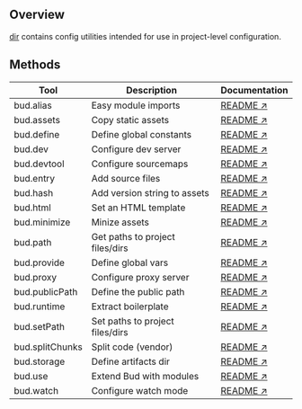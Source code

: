 ## Overview

[dir](bud-api) contains config utilities intended for use in project-level configuration.

## Methods

| Tool            | Description                     | Documentation                                                                  |
| --------------- | ------------------------------- | ------------------------------------------------------------------------------ |
| bud.alias       | Easy module imports             | [README ↗](https://github.com/roots/bud/tree/stable/docs/config-alias.md)      |
| bud.assets      | Copy static assets              | [README ↗](https://github.com/roots/bud/tree/stable/docs/config-assets.md)     |
| bud.define      | Define global constants         | [README ↗](https://github.com/roots/bud/tree/stable/docs/config-define.md)     |
| bud.dev         | Configure dev server            | [README ↗](https://github.com/roots/bud/tree/stable/docs/config-dev.md)        |
| bud.devtool     | Configure sourcemaps            | [README ↗](https://github.com/roots/bud/tree/stable/docs/config-devtool.md)    |
| bud.entry       | Add source files                | [README ↗](https://github.com/roots/bud/tree/stable/docs/config-entry.md)      |
| bud.hash        | Add version string to assets    | [README ↗](https://github.com/roots/bud/tree/stable/docs/config-hash.md)       |
| bud.html        | Set an HTML template            | [README ↗](https://github.com/roots/bud/tree/stable/docs/config-html.md)       |
| bud.minimize    | Minize assets                   | [README ↗](https://github.com/roots/bud/tree/stable/docs/config-minimize.md)   |
| bud.path        | Get paths to project files/dirs | [README ↗](https://github.com/roots/bud/tree/stable/docs/config-path.md)       |
| bud.provide     | Define global vars              | [README ↗](https://github.com/roots/bud/tree/stable/docs/config-provide.md)    |
| bud.proxy       | Configure proxy server          | [README ↗](https://github.com/roots/bud/tree/stable/docs/config-proxy.md)      |
| bud.publicPath  | Define the public path          | [README ↗](https://github.com/roots/bud/tree/stable/docs/config-publicPath.md) |
| bud.runtime     | Extract boilerplate             | [README ↗](https://github.com/roots/bud/tree/stable/docs/config-runtime.md)    |
| bud.setPath     | Set paths to project files/dirs | [README ↗](https://github.com/roots/bud/tree/stable/docs/config-setPath.md)    |
| bud.splitChunks | Split code (vendor)             | [README ↗](https://github.com/roots/bud/tree/stable/docs/config-vendor.md)     |
| bud.storage     | Define artifacts dir            | [README ↗](https://github.com/roots/bud/tree/stable/docs/config-storage.md)    |
| bud.use         | Extend Bud with modules         | [README ↗](https://github.com/roots/bud/tree/stable/docs/config-use.md)        |
| bud.watch       | Configure watch mode            | [README ↗](https://github.com/roots/bud/tree/stable/docs/config-watch.md)      |
